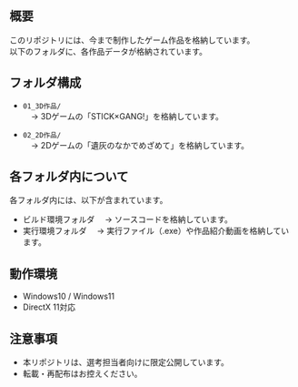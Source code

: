 ## 概要
このリポジトリには、今まで制作したゲーム作品を格納しています。  
以下のフォルダに、各作品データが格納されています。

## フォルダ構成
- `01_3D作品/`  
　→ 3Dゲームの「STICK×GANG!」を格納しています。

- `02_2D作品/`  
　→ 2Dゲームの「遺灰のなかでめざめて」を格納しています。

## 各フォルダ内について
各フォルダ内には、以下が含まれています。

- ビルド環境フォルダ
　→ ソースコードを格納しています。
- 実行環境フォルダ
　→ 実行ファイル（.exe）や作品紹介動画を格納しています。

## 動作環境
- Windows10 / Windows11  
- DirectX 11対応  

## 注意事項
- 本リポジトリは、選考担当者向けに限定公開しています。
- 転載・再配布はお控えください。
